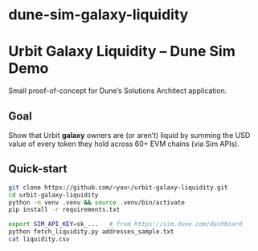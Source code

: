# dune-sim-galaxy-liquidity

# Urbit Galaxy Liquidity – Dune Sim Demo

Small proof-of-concept for Dune’s Solutions Architect application.

## Goal
Show that Urbit **galaxy** owners are (or aren’t) liquid by summing the USD
value of every token they hold across 60+ EVM chains (via Sim APIs).

## Quick-start

```bash
git clone https://github.com/<you>/urbit-galaxy-liquidity.git
cd urbit-galaxy-liquidity
python -m venv .venv && source .venv/bin/activate
pip install -r requirements.txt

export SIM_API_KEY=sk_...   # from https://sim.dune.com/dashboard
python fetch_liquidity.py addresses_sample.txt
cat liquidity.csv
